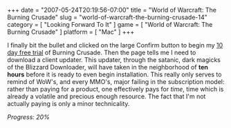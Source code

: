 +++
date = "2007-05-24T20:19:56-07:00"
title = "World of Warcraft: The Burning Crusade"
slug = "world-of-warcraft-the-burning-crusade-14"
category = [ "Looking Forward To It" ]
game = [ "World of Warcraft: The Burning Crusade" ]
platform = [ "Mac" ]
+++

I finally bit the bullet and clicked on the large Confirm button to begin my <a href="http://worldofwarcraft.com/burningcrusade/trial/">10 day free trial</a> of Burning Crusade.  Then the page tells me I need to download a client updater.  This updater, through the satanic, dark magicks of the Blizzard Downloader, will have taken in the neighborhood of <b>ten hours</b> before it is ready to even begin installation.  This really only serves to remind of WoW's, and every MMO's, major failing in the subscription model: rather than paying for a product, one effectively pays for <i>time</i>, time which is already a volatile and precious enough resource.  The fact that I'm not actually paying is only a minor technicality.

<i>Progress: 20%</i>